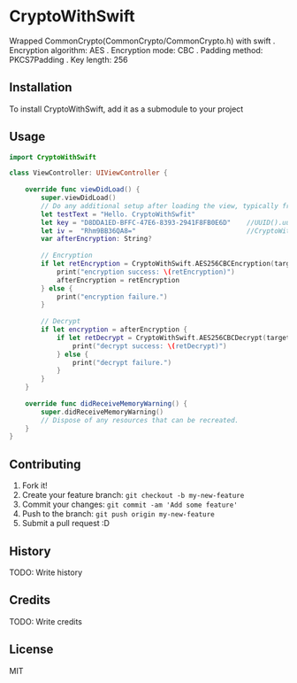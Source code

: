 # CryptoWithSwift
Wrapped CommonCrypto(CommonCrypto/CommonCrypto.h) with swift
. Encryption algorithm: AES
. Encryption mode: CBC
. Padding method: PKCS7Padding
. Key length: 256

## Installation
To install CryptoWithSwift, add it as a submodule to your project

## Usage
```swift
import CryptoWithSwift

class ViewController: UIViewController {
    
    override func viewDidLoad() {
        super.viewDidLoad()
        // Do any additional setup after loading the view, typically from a nib.
        let testText = "Hello. CryptoWithSwfit"
        let key = "D8DDA1ED-BFFC-47E6-8393-2941F8FB0E6D"    //UUID().uuidString
        let iv =  "Rhm9BB36QA8="                            //CryptoWithSwift.generateRandomBytes(byteCount: 8)
        var afterEncryption: String?
        
        // Encryption
        if let retEncryption = CryptoWithSwift.AES256CBCEncryption(target: testText, key: key, iv: iv) {
            print("encryption success: \(retEncryption)")
            afterEncryption = retEncryption
        } else {
            print("encryption failure.")
        }
        
        // Decrypt
        if let encryption = afterEncryption {
            if let retDecrypt = CryptoWithSwift.AES256CBCDecrypt(target: encryption, key: key, iv: iv) {
                print("decrypt success: \(retDecrypt)")
            } else {
                print("decrypt failure.")
            }
        }
    }
    
    override func didReceiveMemoryWarning() {
        super.didReceiveMemoryWarning()
        // Dispose of any resources that can be recreated.
    }   
}
```

## Contributing

1. Fork it!
2. Create your feature branch: `git checkout -b my-new-feature`
3. Commit your changes: `git commit -am 'Add some feature'`
4. Push to the branch: `git push origin my-new-feature`
5. Submit a pull request :D

## History

TODO: Write history

## Credits

TODO: Write credits

## License
MIT
